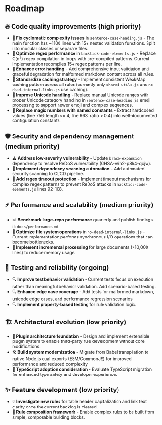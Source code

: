 # Roadmap

## 🔥 Code quality improvements (high priority)

- 🚨 **Fix cyclomatic complexity issues** in `sentence-case-heading.js` - The main function has ~1100 lines with 15+ nested validation functions. Split into modular classes or separate files.
- 🚨 **Optimize regex performance** in `backtick-code-elements.js` - Replace O(n²) regex compilation in loops with pre-compiled patterns. Current implementation recompiles 15+ regex patterns per line.
- 🔧 **Enhance error handling** - Add comprehensive input validation and graceful degradation for malformed markdown content across all rules.
- 🔧 **Standardize caching strategy** - Implement consistent WeakMap caching pattern across all rules (currently only `shared-utils.js` and `no-dead-internal-links.js` use caching).
- 🔧 **Improve Unicode handling** - Replace manual Unicode ranges with proper Unicode category handling in `sentence-case-heading.js` emoji processing to support newer emoji and complex sequences.
- 🔧 **Replace magic numbers with named constants** - Extract hardcoded values (line 756: length <= 4, line 663: ratio > 0.4) into well-documented configuration constants.

## 🛡️ Security and dependency management (medium priority)

- ⚠️ **Address low-severity vulnerability** - Update `brace-expansion` dependency to resolve ReDoS vulnerability (GHSA-v6h2-p8h4-qcjw).
- 🔐 **Implement dependency scanning automation** - Add automated security scanning to CI/CD pipeline.
- 🔐 **Add regex timeout protection** - Implement timeout mechanisms for complex regex patterns to prevent ReDoS attacks in `backtick-code-elements.js` lines 92-108.

## ⚡ Performance and scalability (medium priority)

- 📊 **Benchmark large-repo performance** quarterly and publish findings in `docs/performance.md`.
- 🚀 **Optimize file system operations** in `no-dead-internal-links.js` - Current implementation performs synchronous I/O operations that can become bottlenecks.
- 🚀 **Implement incremental processing** for large documents (>10,000 lines) to reduce memory usage.

## 🧪 Testing and reliability (ongoing)

- 🔍 **Improve test behavior validation** - Current tests focus on execution rather than meaningful behavior validation. Add scenario-based testing.
- 🔍 **Enhance edge case coverage** - Add tests for malformed markdown, unicode edge cases, and performance regression scenarios.
- 🔍 **Implement property-based testing** for rule validation logic.

## 🏗️ Architectural evolution (low priority)

- 🔌 **Plugin architecture foundation** - Design and implement extensible plugin system to enable third-party rule development without core modifications.
- 🛠️ **Build system modernization** - Migrate from Babel transpilation to native Node.js dual exports (ESM/CommonJS) for improved performance and reduced complexity.
- 📝 **TypeScript adoption consideration** - Evaluate TypeScript migration for enhanced type safety and developer experience.

## ✨ Feature development (low priority)

- 💡 **Investigate new rules** for table header capitalization and link text clarity once the current backlog is cleared.
- 🧩 **Rule composition framework** - Enable complex rules to be built from simple, composable building blocks.
